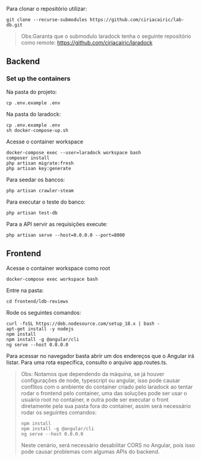 Para clonar o repositório utilizar:

```
git clone --recurse-submodules https://github.com/ciriacairic/lab-db.git
```

 > Obs:Garanta que o submodulo laradock tenha o seguinte repositório como remote: https://github.com/ciriacairic/laradock

## Backend

### Set up the containers

Na pasta do projeto:

```
cp .env.example .env
```
Na pasta do laradock:

```
cp .env.example .env
sh docker-compose-up.sh
```
Acesse o container workspace
```
docker-compose exec --user=laradock workspace bash
composer install
php artisan migrate:fresh
php artisan key:generate
```
Para seedar os bancos:
```
php artisan crawler-steam
```
Para executar o teste do banco:
```
php artisan test-db
```
Para a API servir as requisições execute:
```
php artisan serve --host=0.0.0.0 --port=8000
```

## Frontend
Acesse o container workspace como root
```
docker-compose exec workspace bash
```
Entre na pasta:
```
cd frontend/ldb-reviews
```
Rode os seguintes comandos:
```
curl -fsSL https://deb.nodesource.com/setup_18.x | bash -
apt-get install -y nodejs
npm install
npm install -g @angular/cli
ng serve --host 0.0.0.0
```
Para acessar no navegador basta abrir um dos endereços que o Angular irá listar.
Para uma rota específica, consulto o arquivo app.routes.ts.

  > Obs: Notamos que dependendo da máquina, se já houver configurações de node, typescript ou angular,
  isso pode causar conflitos com o ambiente do container criado pelo laradock ao tentar rodar o frontend
  pelo container, uma das soluções pode ser usar o usuário root no container, e outra pode ser executar
  o front diretamente pela sua pasta fora do container, assim será necessário rodar os seguintes comandos:
  > ```
  > npm install
  > npm install -g @angular/cli
  > ng serve --host 0.0.0.0
  > ```
  > Neste cenário, será necessário desabilitar CORS no Angular, pois isso pode causar problemas com algumas
    APIs do backend.
